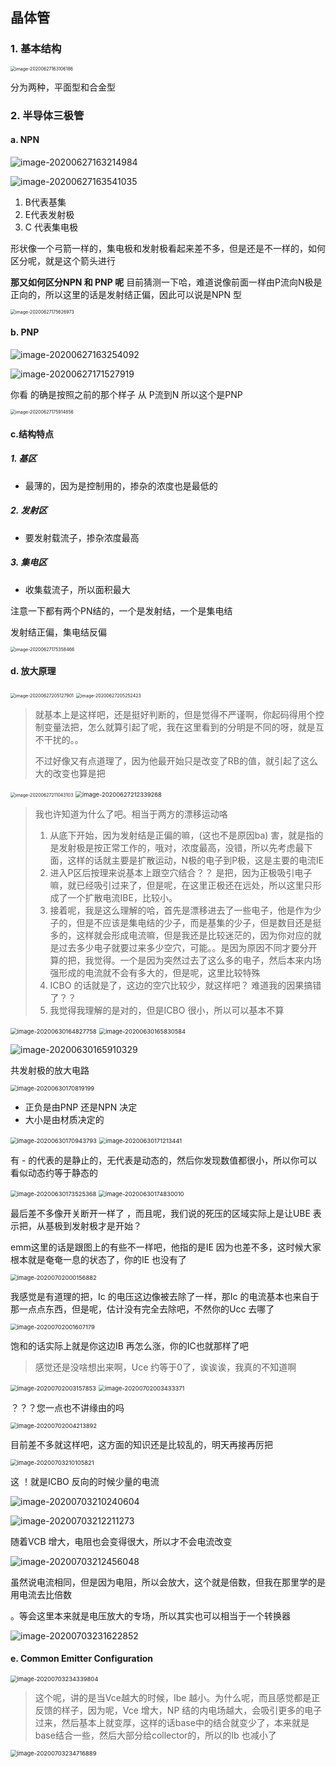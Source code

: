 ##   晶体管

### 1. 基本结构

<img src="C:\Users\zbr\AppData\Roaming\Typora\typora-user-images\image-20200627163106186.png" alt="image-20200627163106186" style="zoom:50%;" />

分为两种，平面型和合金型

### 2. 半导体三极管

#### a. NPN

![image-20200627163214984](C:\Users\zbr\AppData\Roaming\Typora\typora-user-images\image-20200627163214984.png)



![image-20200627163541035](C:\Users\zbr\AppData\Roaming\Typora\typora-user-images\image-20200627163541035.png)



1. B代表基集
2. E代表发射极
3. C 代表集电极

形状像一个弓箭一样的，集电极和发射极看起来差不多，但是还是不一样的，如何区分呢，就是这个箭头进行

**那又如何区分NPN 和 PNP 呢** 目前猜测一下哈，难道说像前面一样由P流向N极是正向的，所以这里的话是发射结正偏，因此可以说是NPN 型

<img src="C:\Users\zbr\AppData\Roaming\Typora\typora-user-images\image-20200627175626973.png" alt="image-20200627175626973" style="zoom:50%;" />

#### b. PNP

![image-20200627163254092](C:\Users\zbr\AppData\Roaming\Typora\typora-user-images\image-20200627163254092.png)

![image-20200627171527919](C:\Users\zbr\AppData\Roaming\Typora\typora-user-images\image-20200627171527919.png)

你看 的确是按照之前的那个样子 从 P流到N 所以这个是PNP

<img src="C:\Users\zbr\AppData\Roaming\Typora\typora-user-images\image-20200627175914856.png" alt="image-20200627175914856" style="zoom:50%;" />

#### c.结构特点

##### 1. 基区

- 最薄的，因为是控制用的，掺杂的浓度也是最低的

##### 2. 发射区

- 要发射载流子，掺杂浓度最高

##### 3. 集电区

- 收集载流子，所以面积最大



注意一下都有两个PN结的，一个是发射结，一个是集电结

发射结正偏，集电结反偏

<img src="C:\Users\zbr\AppData\Roaming\Typora\typora-user-images\image-20200627175358466.png" alt="image-20200627175358466" style="zoom:50%;" />

#### d. 放大原理

<img src="C:\Users\zbr\AppData\Roaming\Typora\typora-user-images\image-20200627205127901.png" alt="image-20200627205127901" style="zoom:50%;" />

<img src="C:\Users\zbr\AppData\Roaming\Typora\typora-user-images\image-20200627205252423.png" alt="image-20200627205252423" style="zoom:50%;" />

> 就基本上是这样吧，还是挺好判断的，但是觉得不严谨啊，你起码得用个控制变量法把，怎么就算引起了呢，我在这里看到的分明是不同的呀，就是互不干扰的。。
>
> 不过好像又有点道理了，因为他最开始只是改变了RB的值，就引起了这么大的改变也算是把

<img src="C:\Users\zbr\AppData\Roaming\Typora\typora-user-images\image-20200627211043103.png" alt="image-20200627211043103" style="zoom:50%;" />

<img src="C:\Users\zbr\AppData\Roaming\Typora\typora-user-images\image-20200627212339268.png" alt="image-20200627212339268" style="zoom: 67%;" />

> 我也许知道为什么了吧。相当于两方的漂移运动咯
>
> 1. 从底下开始，因为发射结是正偏的嘛，(这也不是原因ba) 害，就是指的是发射极是按正常工作的，哦对，浓度最高，没错，所以先考虑最下面，这样的话就主要是扩散运动，N极的电子到P极，这是主要的电流IE
> 2. 进入P区后按理来说基本上跟空穴结合？？ 是把，因为正极吸引电子嘛，就已经吸引过来了，但是呢，在这里正极还在远处，所以这里只形成了一个扩散电流IBE，比较小。
> 3. 接着呢，我是这么理解的哈，首先是漂移进去了一些电子，他是作为少子的，但是不应该是集电结的少子，而是基集的少子，但是数目还是挺多的，这样就会形成电流嘛，但是我还是比较迷茫的，因为你对应的就是过去多少电子就要过来多少空穴，可能。。是因为原因不同才要分开算的把，我觉得。一个是因为突然过去了这么多的电子，然后本来内场强形成的电流就不会有多大的，但是呢，这里比较特殊
> 4. ICBO  的话就是了，这边的空穴比较少，就这样吧？ 难道我的因果搞错了？？
> 5. 我觉得我理解的是对的，但是ICBO 很小，所以可以基本不算  

<img src="C:\Users\zbr\AppData\Roaming\Typora\typora-user-images\image-20200630164827758.png" alt="image-20200630164827758" style="zoom: 67%;" />

<img src="C:\Users\zbr\AppData\Roaming\Typora\typora-user-images\image-20200630165830584.png" alt="image-20200630165830584" style="zoom: 67%;" />

![image-20200630165910329](C:\Users\zbr\AppData\Roaming\Typora\typora-user-images\image-20200630165910329.png)

共发射极的放大电路

<img src="C:\Users\zbr\AppData\Roaming\Typora\typora-user-images\image-20200630170819199.png" alt="image-20200630170819199" style="zoom: 67%;" />

- 正负是由PNP 还是NPN 决定
- 大小是由材质决定的

<img src="C:\Users\zbr\AppData\Roaming\Typora\typora-user-images\image-20200630170943793.png" alt="image-20200630170943793" style="zoom:67%;" />

<img src="C:\Users\zbr\AppData\Roaming\Typora\typora-user-images\image-20200630171213441.png" alt="image-20200630171213441" style="zoom:67%;" />

有 - 的代表的是静止的，无代表是动态的，然后你发现数值都很小，所以你可以看似动态约等于静态的

<img src="C:\Users\zbr\AppData\Roaming\Typora\typora-user-images\image-20200630173525368.png" alt="image-20200630173525368" style="zoom:67%;" />

<img src="C:\Users\zbr\AppData\Roaming\Typora\typora-user-images\image-20200630174830010.png" alt="image-20200630174830010" style="zoom:67%;" />

最后差不多像开关断开一样了 	，而且呢，我们说的死压的区域实际上是让UBE 表示把，从基极到发射极才是开始？

emm这里的话是跟图上的有些不一样吧，他指的是IE 因为也差不多，这时候大家根本就是奄奄一息的状态了，你的IE 也没有了

<img src="C:\Users\zbr\AppData\Roaming\Typora\typora-user-images\image-20200702000156882.png" alt="image-20200702000156882" style="zoom:67%;" />

我感觉是有道理的把，Ic 的电压这边像被去除了一样，那Ic 的电流基本也来自于那一点点东西，但是呢，估计没有完全去除吧，不然你的Ucc 去哪了

<img src="C:\Users\zbr\AppData\Roaming\Typora\typora-user-images\image-20200702001607179.png" alt="image-20200702001607179" style="zoom:67%;" />

饱和的话实际上就是你这边IB 再怎么涨，你的IC也就那样了吧

> 感觉还是没啥想出来啊，Uce  约等于0了，诶诶诶，我真的不知道啊

<img src="C:\Users\zbr\AppData\Roaming\Typora\typora-user-images\image-20200702003157853.png" alt="image-20200702003157853" style="zoom:67%;" />

<img src="C:\Users\zbr\AppData\Roaming\Typora\typora-user-images\image-20200702003433371.png" alt="image-20200702003433371" style="zoom:67%;" />

？？？您一点也不讲缘由的吗

<img src="C:\Users\zbr\AppData\Roaming\Typora\typora-user-images\image-20200702004213892.png" alt="image-20200702004213892" style="zoom:67%;" />

目前差不多就这样吧，这方面的知识还是比较乱的，明天再接再厉把

<img src="C:\Users\zbr\AppData\Roaming\Typora\typora-user-images\image-20200703210105821.png" alt="image-20200703210105821" style="zoom:67%;" />

这 ！就是ICBO  反向的时候少量的电流

![image-20200703210240604](C:\Users\zbr\AppData\Roaming\Typora\typora-user-images\image-20200703210240604.png)

![image-20200703212211273](C:\Users\zbr\AppData\Roaming\Typora\typora-user-images\image-20200703212211273.png)

随着VCB 增大，电阻也会变得很大，所以才不会电流改变

![image-20200703212456048](C:\Users\zbr\AppData\Roaming\Typora\typora-user-images\image-20200703212456048.png)

虽然说电流相同，但是因为电阻，所以会放大，这个就是倍数，但我在那里学的是用电流去比倍数

。等会这里本来就是电压放大的专场，所以其实也可以相当于一个转换器

![image-20200703231622852](C:\Users\zbr\AppData\Roaming\Typora\typora-user-images\image-20200703231622852.png)

#### e. Common Emitter Configuration

<img src="C:\Users\zbr\AppData\Roaming\Typora\typora-user-images\image-20200703234339804.png" alt="image-20200703234339804" style="zoom: 67%;" />

> 这个呢，讲的是当Vce越大的时候，Ibe 越小。为什么呢，而且感觉都是正反馈的样子，因为呢，Vce 增大，NP 结的内电场越大，会吸引更多的电子过来，然后基本上就变厚，这样的话base中的结合就变少了，本来就是base结合一些，然后大部分给collector的，所以的Ib 也减小了

<img src="C:\Users\zbr\AppData\Roaming\Typora\typora-user-images\image-20200703234716889.png" alt="image-20200703234716889" style="zoom:67%;" />